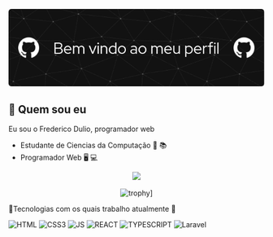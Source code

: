 ![my profile](./image.png)

## 🤔 Quem sou eu
<p>
  
  Eu sou o Frederico Dulio, programador web
  
</p>

- Estudante de Ciencias da Computação 📖 📚
- Programador Web 🖥️ 💻

<div align="center">
  
![](https://github-readme-stats.vercel.app/api?username=Frederico-Dulio&show_icons=true&theme=radical&hide=prs,issues)  
<!--![](https://github-readme-stats.vercel.app/api/top-langs?username=Frederico-Dulio&layout=compact&langs_count=8&theme=radical&hide=hack)  
![](http://github-profile-summary-cards.vercel.app/api/cards/stats?username=Frederico-Dulio&theme=radical)-->
![trophy](https://github-profile-trophy.vercel.app/?username=Frederico-Dulio&theme=radical&rank=C,B,A,AA,AAA,S&margin-h=15&column=3)]

</div>
 🌟Tecnologias com os quais trabalho atualmente 🌟

![HTML](https://img.shields.io/badge/HTML5-E34F26?style=for-the-badge&logo=html5&logoColor=white)
![CSS3](https://img.shields.io/badge/CSS3-1572B6?style=for-the-badge&logo=css3&logoColor=white)
![JS](https://img.shields.io/badge/JavaScript-323330?style=for-the-badge&logo=javascript&logoColor=F7DF1E)
![REACT](https://img.shields.io/badge/React-20232A?style=for-the-badge&logo=react&logoColor=61DAFB)
![TYPESCRIPT](https://img.shields.io/badge/TypeScript-007ACC?style=for-the-badge&logo=typescript&logoColor=white)
![Laravel](https://img.shields.io/badge/Laravel-FF2D20?style=for-the-badge&logo=laravel&logoColor=white)

